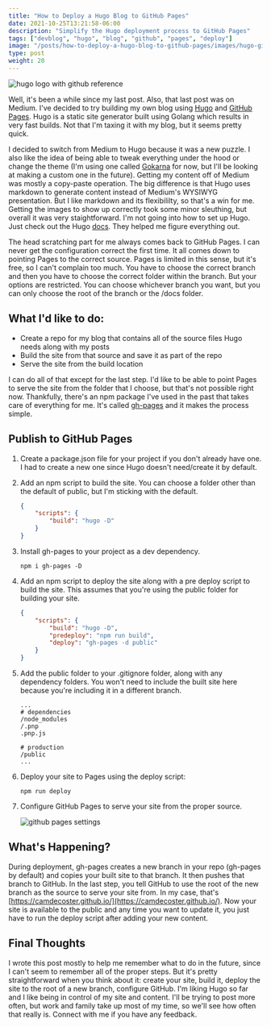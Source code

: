 ```yaml
---
title: "How to Deploy a Hugo Blog to GitHub Pages"
date: 2021-10-25T13:21:58-06:00
description: "Simplify the Hugo deployment process to GitHub Pages"
tags: ["devblog", "hugo", "blog", "github", "pages", "deploy"]
image: "/posts/how-to-deploy-a-hugo-blog-to-github-pages/images/hugo-github.png"
type: post
weight: 20
---
```


![hugo logo with github reference](/posts/how-to-deploy-a-hugo-blog-to-github-pages/images/hugo-github.png)

Well, it's been a while since my last post. Also, that last post was on Medium. I've decided to try building my own blog using [Hugo](https://gohugo.io/) and [GitHub Pages](https://docs.github.com/en/pages/getting-started-with-github-pages/about-github-pages). Hugo is a static site generator built using Golang which results in very fast builds. Not that I'm taxing it with my blog, but it seems pretty quick.

I decided to switch from Medium to Hugo because it was a new puzzle. I also like the idea of being able to tweak everything under the hood or change the theme (I'm using one called [Gokarna](https://github.com/526avijitgupta/gokarna) for now, but I'll be looking at making a custom one in the future). Getting my content off of Medium was mostly a copy-paste operation. The big difference is that Hugo uses markdown to generate content instead of Medium's WYSIWYG presentation. But I like markdown and its flexibililty, so that's a win for me. Getting the images to show up correctly took some minor sleuthing, but overall it was very staightforward. I'm not going into how to set up Hugo. Just check out the Hugo [docs](https://gohugo.io/documentation/). They helped me figure everything out. 

The head scratching part for me always comes back to GitHub Pages. I can never get the configuration correct the first time. It all comes down to pointing Pages to the correct source. Pages is limited in this sense, but it's free, so I can't complain too much. You have to choose the correct branch and then you have to choose the correct folder within the branch. But your options are restricted. You can choose whichever branch you want, but you can only choose the root of the branch or the /docs folder.

## What I'd like to do:

- Create a repo for my blog that contains all of the source files Hugo needs along with my posts
- Build the site from that source and save it as part of the repo
- Serve the site from the build location

I can do all of that except for the last step. I'd like to be able to point Pages to serve the site from the folder that I choose, but that's not possible right now. Thankfully, there's an npm package I've used in the past that takes care of everything for me. It's called [gh-pages](https://www.npmjs.com/package/gh-pages) and it makes the process simple.

## Publish to GitHub Pages

1. Create a package.json file for your project if you don't already have one. I had to create a new one since Hugo doesn't need/create it by default.
1. Add an npm script to build the site. You can choose a folder other than the default of public, but I'm sticking with the default.
    ```json
    {
        "scripts": {
            "build": "hugo -D"
        }
    }
    ```
1. Install gh-pages to your project as a dev dependency. 
    ```
    npm i gh-pages -D
    ```
1. Add an npm script to deploy the site along with a pre deploy script to build the site. This assumes that you're using the public folder for building your site.
    ```json
    {
        "scripts": {
            "build": "hugo -D",
            "predeploy": "npm run build",
            "deploy": "gh-pages -d public"
        }
    }
    ```
1. Add the public folder to your .gitignore folder, along with any dependency folders. You won't need to include the built site here because you're including it in a different branch.
    ```
    ...
    # dependencies
    /node_modules
    /.pnp
    .pnp.js

    # production
    /public
    ...
    ```
1. Deploy your site to Pages using the deploy script:
    ```
    npm run deploy
    ```
1. Configure GitHub Pages to serve your site from the proper source.

    ![github pages settings](/images/how-to-deploy-a-hugo-blog-to-github-pages/github-pages-settings.png)

## What's Happening?

During deployment, gh-pages creates a new branch in your repo (gh-pages by default) and copies your built site to that branch. It then pushes that branch to GitHub. In the last step, you tell GitHub to use the root of the new branch as the source to serve your site from. In my case, that's [https://camdecoster.github.io/](https://camdecoster.github.io/). Now your site is available to the public and any time you want to update it, you just have to run the deploy script after adding your new content.

## Final Thoughts

I wrote this post mostly to help me remember what to do in the future, since I can't seem to remember all of the proper steps. But it's pretty straightforward when you think about it: create your site, build it, deploy the site to the root of a new branch, configure GitHub. I'm liking Hugo so far and I like being in control of my site and content. I'll be trying to post more often, but work and family take up most of my time, so we'll see how often that really is. Connect with me if you have any feedback.